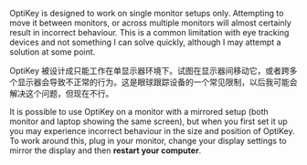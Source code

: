 OptiKey is designed to work on single monitor setups only. Attempting to move it between monitors, or across multiple monitors will almost certainly result in incorrect behaviour. This is a common limitation with eye tracking devices and not something I can solve quickly, although I may attempt a solution at some point.

OptiKey 被设计成只能工作在单显示器环境下。试图在显示器间移动它，或者跨多个显示器会导致不正常的行为。这是眼球跟踪设备的一个常见限制，以后我可能会解决这个问题，但现在不行。

It is possible to use OptiKey on a monitor with a mirrored setup (both monitor and laptop showing the same screen), but when you first set it up you may experience incorrect behaviour in the size and position of OptiKey. To work around this, plug in your monitor, change your display settings to mirror the display and then **restart your computer**.
